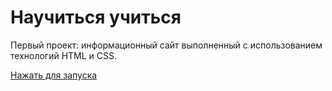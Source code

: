# Научиться учиться

Первый проект: информационный сайт выполненный с использованием технологий HTML и CSS.

[Нажать для запуска](https://ferrayd.github.io/Pet-project-1/Project%201/)

